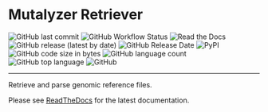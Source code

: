 # Mutalyzer Retriever

![GitHub last commit](https://img.shields.io/github/last-commit/mutalyzer/retriever)
![GitHub Workflow Status](https://img.shields.io/github/workflow/status/mutalyzer/retriever/Python%20package%20CI)
![Read the Docs](https://img.shields.io/readthedocs/mutalyzer-retriever)
![GitHub release (latest by date)](https://img.shields.io/github/v/release/mutalyzer/retriever)
![GitHub Release Date](https://img.shields.io/github/release-date/mutalyzer/retriever)
![PyPI](https://img.shields.io/pypi/v/mutalyzer_retriever)
![GitHub code size in bytes](https://img.shields.io/github/languages/code-size/mutalyzer/retriever)
![GitHub language count](https://img.shields.io/github/languages/count/mutalyzer/retriever)
![GitHub top language](https://img.shields.io/github/languages/top/mutalyzer/retriever)
![GitHub](https://img.shields.io/github/license/mutalyzer/retriever)

---

Retrieve and parse genomic reference files.




Please see [ReadTheDocs][RTD] for the latest documentation.

[RTD]: https://mutalyzer-retriever.readthedocs.io/en/latest/